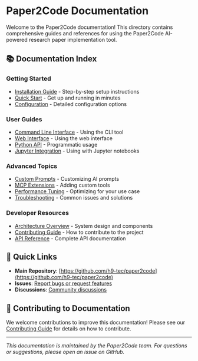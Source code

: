 # Paper2Code Documentation

Welcome to the Paper2Code documentation! This directory contains comprehensive guides and references for using the Paper2Code AI-powered research paper implementation tool.

## 📚 Documentation Index

### Getting Started
- [Installation Guide](installation.md) - Step-by-step setup instructions
- [Quick Start](quickstart.md) - Get up and running in minutes
- [Configuration](configuration.md) - Detailed configuration options

### User Guides
- [Command Line Interface](cli.md) - Using the CLI tool
- [Web Interface](web-interface.md) - Using the web interface
- [Python API](python-api.md) - Programmatic usage
- [Jupyter Integration](jupyter.md) - Using with Jupyter notebooks

### Advanced Topics
- [Custom Prompts](custom-prompts.md) - Customizing AI prompts
- [MCP Extensions](mcp-extensions.md) - Adding custom tools
- [Performance Tuning](performance.md) - Optimizing for your use case
- [Troubleshooting](troubleshooting.md) - Common issues and solutions

### Developer Resources
- [Architecture Overview](architecture.md) - System design and components
- [Contributing Guide](contributing.md) - How to contribute to the project
- [API Reference](api-reference.md) - Complete API documentation

## 🚀 Quick Links

- **Main Repository**: [https://github.com/h9-tec/paper2code](https://github.com/h9-tec/paper2code)
- **Issues**: [Report bugs or request features](https://github.com/h9-tec/paper2code/issues)
- **Discussions**: [Community discussions](https://github.com/h9-tec/paper2code/discussions)

## 📝 Contributing to Documentation

We welcome contributions to improve this documentation! Please see our [Contributing Guide](contributing.md) for details on how to contribute.

---

*This documentation is maintained by the Paper2Code team. For questions or suggestions, please open an issue on GitHub.*
